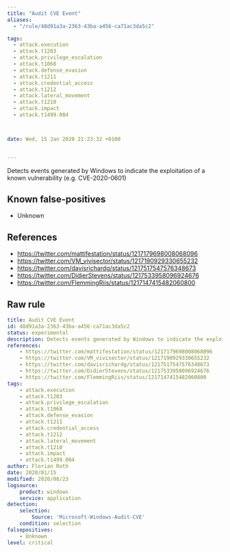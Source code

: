 ```yaml
---
title: "Audit CVE Event"
aliases:
  - "/rule/48d91a3a-2363-43ba-a456-ca71ac3da5c2"

tags:
  - attack.execution
  - attack.t1203
  - attack.privilege_escalation
  - attack.t1068
  - attack.defense_evasion
  - attack.t1211
  - attack.credential_access
  - attack.t1212
  - attack.lateral_movement
  - attack.t1210
  - attack.impact
  - attack.t1499.004



date: Wed, 15 Jan 2020 21:23:32 +0100


---
```


Detects events generated by Windows to indicate the exploitation of a known vulnerability (e.g. CVE-2020-0601)

<!--more-->


## Known false-positives

* Unknown



## References

* https://twitter.com/mattifestation/status/1217179698008068096
* https://twitter.com/VM_vivisector/status/1217190929330655232
* https://twitter.com/davisrichardg/status/1217517547576348673
* https://twitter.com/DidierStevens/status/1217533958096924676
* https://twitter.com/FlemmingRiis/status/1217147415482060800


## Raw rule
```yaml
title: Audit CVE Event
id: 48d91a3a-2363-43ba-a456-ca71ac3da5c2
status: experimental
description: Detects events generated by Windows to indicate the exploitation of a known vulnerability (e.g. CVE-2020-0601)
references:
    - https://twitter.com/mattifestation/status/1217179698008068096
    - https://twitter.com/VM_vivisector/status/1217190929330655232
    - https://twitter.com/davisrichardg/status/1217517547576348673
    - https://twitter.com/DidierStevens/status/1217533958096924676
    - https://twitter.com/FlemmingRiis/status/1217147415482060800
tags:
    - attack.execution
    - attack.t1203
    - attack.privilege_escalation
    - attack.t1068
    - attack.defense_evasion
    - attack.t1211
    - attack.credential_access
    - attack.t1212
    - attack.lateral_movement
    - attack.t1210
    - attack.impact
    - attack.t1499.004
author: Florian Roth
date: 2020/01/15
modified: 2020/08/23
logsource:
    product: windows
    service: application
detection:
    selection:
        Source: 'Microsoft-Windows-Audit-CVE'
    condition: selection
falsepositives:
    - Unknown
level: critical


```
